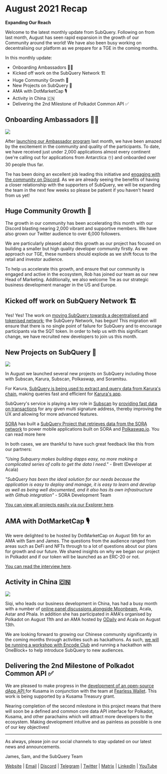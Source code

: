 # August 2021 Recap

**Expanding Our Reach**

Welcome to the latest monthly update from SubQuery. Following on from last month, August has seen rapid expansion in the growth of our Community around the world! We have also been busy working on decentralising our platform as we prepare for a TGE in the coming months.

In this monthly update:

-   Onboarding Ambassadors 👩‍💼
-   Kicked off work on the SubQuery Network 🏗
-   Huge Community Growth 🚀
-   New Projects on SubQuery 🤝
-   AMA with DotMarketCap 🎙
-   Activity in China 🇨🇳
-   Delivering the 2nd Milestone of Polkadot Common API ✅

## Onboarding Ambassadors 👩‍💼

![](https://miro.medium.com/max/1400/0*_nOcsPjhQxta_FPH)

After [launching our Ambassador program](https://subquery.medium.com/introducing-the-subquery-ambassador-program-aa82613ab804) last month, we have been amazed by the excitement in the community and quality of the participants. To date, we have received just under 2,000 applications almost every continent (we're calling out for applications from Antarctica ☃️) and onboarded over 30 people thus far.

Tre has been doing an excellent job leading this initiative and [engaging with the community on Discord](https://discord.com/invite/78zg8aBSMG). As we are already seeing the benefits of having a closer relationship with the supporters of SubQuery, we will be expanding the team in the next few weeks so please be patient if you haven't heard from us yet!

## Huge Community Growth 🚀

The growth in our community has been accelerating this month with our Discord blasting nearing 2,000 vibrant and supportive members. We have also grown our Twitter audience to over 6,000 followers.

We are particularly pleased about this growth as our project has focused on building a smaller but high quality developer community firstly. As we approach our TGE, these numbers should explode as we shift focus to the retail and investor audience.

To help us accelerate this growth, and ensure that our community is engaged and active in the ecosystem, Rob has joined our team as our new Head of Marketing. Additionally, we also welcome Tre as our strategic business development manager in the US and Europe.

## Kicked off work on SubQuery Network 🏗

Yes! Yes! The work on [moving SubQuery towards a decentralised and tokenised network](https://subquery.medium.com/the-subquery-network-a-summary-46cde0acb010); the SubQuery Network, has begun! This migration will ensure that there is no single point of failure for SubQuery and to encourage participants via the SQT token. In order to help us with this significant change, we have recruited new developers to join us this month.

## New Projects on SubQuery 🤝

![](https://miro.medium.com/max/4800/1*yUruZPSKP_0BA6mA72P8xg.gif)

In August we launched several new projects on SubQuery including those with Subscan, Karura, Subscan, Polkaswap, and Soramitsu.

For Karura, [SubQuery is being used to extract and query data from Karura's chain](https://subquery.medium.com/karura-integrates-with-subquery-to-aggregate-and-serve-defi-data-to-kusama-builders-d34f0e722311?source=your_stories_page-------------------------------------), making queries fast and efficient for [Karura's app](https://apps.karura.network/).

SubQuery's service is playing a key role in [Subscan](https://www.subscan.io/) by [providing fast data on transactions](https://subquery.medium.com/subscans-multi-signature-tool-powered-by-subquery-926da3e4fc25?source=your_stories_page-------------------------------------) for any given multi signature address, thereby improving the UX and allowing for more advanced features.

[SORA](https://sora.org/) has built a [SubQuery Project that retrieves data from the SORA network](https://subquery.medium.com/sora-integrates-subquery-to-provide-data-to-the-sora-network-5a73f77a40aa?source=your_stories_page-------------------------------------) to power mobile applications built on SORA and [Polkaswap.io](http://polkaswap.io/). You can read more here

In both cases, we are thankful to have such great feedback like this from our partners:

*"Using Subquery makes building dapps easy, no more making a complicated series of calls to get the data I need."* - Brett (Developer at Acala)

*"SubQuery has been the ideal solution for our needs because the application is easy to deploy and manage, it is easy to learn and develop as well as being well documented, and it also has its own infrastructure with Github integration"* - SORA Development Team

[You can view all projects easily via our Explorer here](https://explorer.subquery.network/).

## AMA with DotMarketCap 🎙

We were delighted to be hosted by DotMarketCap on August 5th for an AMA with Sam and James. The questions from the audience ranged from areas such as DeFi and NFTs through to a lot of questions about our plans for growth and our future. We shared insights on why we began our project in Polkadot and if our token will be launched as an ERC-20 or not.

[You can read the interview here](https://dotmarketcap.com/blog-detail/288/ama30-recap-polkawarriors-x-subquery).

## Activity in China 🇨🇳

![](https://miro.medium.com/max/1400/0*A5oqsryFRbGX0MDx)

Siqi, who leads our business development in China, has had a busy month with a number of [online panel discussions alongside Moonbeam](https://twitter.com/SubQueryNetwork/status/1425293137103122432/photo/1), Acala, Astar and Phala. In addition she has participated in AMA's organised by Polkadot on August 11th and an AMA hosted by [ODaily](http://www.odaily.com/) and Acala on August 13th.

We are looking forward to growing our Chinese community significantly in the coming months through activities such as hackathons. As such, [we will be running a workshop with Encode Club](https://www.eventbrite.co.uk/e/polkadot-hackathon-subquery-workshop-tickets-167321106935?aff=ebdsoporgprofile) and running a hackathon with OneBlock+ to help introduce SubQuery to new audiences.

## Delivering the 2nd Milestone of Polkadot Common API ✅

We are pleased to make progress in the [development of an open-source dApp API ](https://docs.google.com/document/d/13L8HBwB6VB-n2g274FFFJKORYPJsq744C6H8iEDQ0-0/edit)for Kusama in conjunction with the team at [Fearless Wallet](https://fearlesswallet.io/). This work is being supported by a Kusama Treasury grant.

Nearing completion of the second milestone in this project means that there will soon be a defined and common core data API interface for Polkadot, Kusama, and other parachains which will attract more developers to the ecosystem. Making development intuitive and as painless as possible is one of our key objectives!

*****

As always, please join our social channels to stay updated on our latest news and announcements.

James, Sam, and the SubQuery Team

[Website](https://subquery.network/) | [Email](mailto:hello@subquery.network) | [Discord](https://discord.com/invite/78zg8aBSMG) | [Telegram](https://t.me/subquerynetwork) | [Twitter](https://twitter.com/subquerynetwork) | [Matrix](https://matrix.to/#/#subquery:matrix.org) | [LinkedIn](https://www.linkedin.com/company/subquery) | [YouTube](https://www.youtube.com/channel/UCi1a6NUUjegcLHDFLr7CqLw)
